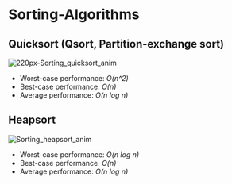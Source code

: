 # Sorting-Algorithms

## **Quicksort (Qsort, Partition-exchange sort)**

![220px-Sorting_quicksort_anim](https://user-images.githubusercontent.com/91223620/166800106-baf63259-fcc8-4c58-a987-aed6f4f715fa.gif)

+ Worst-case performance: _O(n^2)_
+ Best-case performance: _O(n)_ 
+ Average performance: _O(n log n)_


## **Heapsort**

![Sorting_heapsort_anim](https://user-images.githubusercontent.com/91223620/166802391-8f5478b6-ab3e-4cab-986a-6376f61d1134.gif)

+ Worst-case performance: _O(n log n)_
+ Best-case performance: _O(n)_ 
+ Average performance: _O(n log n)_
